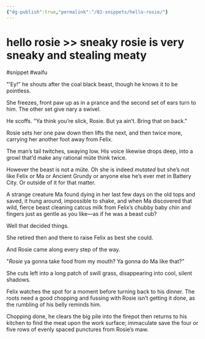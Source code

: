 ```yaml
---
{"dg-publish":true,"permalink":"/02-snippets/hello-rosie/"}
---
```


# hello rosie >> sneaky rosie is very sneaky and stealing meaty
#snippet #waifu 

"’Ey!" he shouts after the coal black beast, though he knows it to be pointless.

She freezes, front paw up as in a prance and the second set of ears turn to him. The other set give nary a swivel.

He scoffs. "Ya think you’re slick, Rosie. But ya ain’t. Bring that on back."

Rosie sets her one paw down then lifts the next, and then twice more, carrying her another foot away from Felix.

The man’s tail twitches, swaying low. His voice likewise drops deep, into a growl that’d make any rational müte think twice.

However the beast is not a müte. Oh she is indeed *mutated* but she’s not like Felix or Ma or Ancient Grundy or anyone else he’s ever met in Battery City. Or outside of it for that matter.

A strange creature Ma found dying in her last few days on the old tops and saved, it hung around, impossible to shake, and when Ma discovered that wild, fierce beast cleaning catcus milk from Felix’s chubby baby chin and fingers just as gentle as you like—as if he was a beast cub?

Well that decided things.

She retired then and there to raise Felix as best she could. 

And Rosie came along every step of the way.

"*Rosie* ya gonna take food from my mouth? Ya gonna do Ma like that?"

She cuts left into a long patch of swill grass, disappearing into cool, silent shadows.

Felix watches the spot for a moment before turning back to his dinner. The roots need a good chopping and fussing with Rosie isn’t getting it done, as the rumbling of his belly reminds him.

Chopping done, he clears the big pile into the firepot then returns to his kitchen to find the meat upon the work surface; immaculate save the four or five rows of evenly spaced punctures from Rosie’s maw.